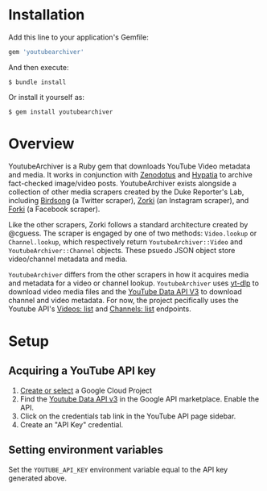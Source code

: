 # Installation

Add this line to your application's Gemfile:

```ruby
gem 'youtubearchiver'
```

And then execute:

    $ bundle install

Or install it yourself as:

    $ gem install youtubearchiver

# Overview

YoutubeArchiver is a Ruby gem that downloads YouTube Video metadata and media. It works in conjunction with [Zenodotus](https://github.com/TechAndCheck/zenodotus) and [Hypatia](https://github.com/TechAndCheck/hypatia) to archive fact-checked image/video posts. YoutubeArchiver exists alongside a collection of other media scrapers created by the Duke Reporter's Lab, including [Birdsong](https://github.com/cguess/birdsong/) (a Twitter scraper), [Zorki](https://github.com/cguess/zorki) (an Instagram scraper), and [Forki](https://github.com/TechAndCheck/forki) (a Facebook scraper). 

Like the other scrapers, Zorki follows a standard architecture created by @cguess. The scraper is engaged by one of two methods: `Video.lookup` or `Channel.lookup`, which respectively return `YoutubeArchiver::Video` and `YoutubeArchiver::Channel` objects. These psuedo JSON object store video/channel metadata and media. 

`YoutubeArchiver` differs from the other scrapers in how it acquires  media and metadata for a video or channel lookup. `YoutubeArchiver` uses [yt-dlp](https://github.com/yt-dlp/yt-dlp) to download video media files and the [YouTube Data API V3](https://developers.google.com/youtube/v3) to download channel and video metadata. For now, the project pecifically uses the Youtube API's [Videos: list](https://developers.google.com/youtube/v3/docs/videos/list) and [Channels: list](https://developers.google.com/youtube/v3/docs/channels/list) endpoints. 

# Setup

## Acquiring a YouTube API key

1. [Create or select](https://console.cloud.google.com/projectselector2/home/dashboard?authuser=0&supportedpurview=project&pli=1) a Google Cloud Project  
2. Find the [Youtube Data API v3](https://console.cloud.google.com/apis/api/youtube.googleapis.com/metrics?project=multi-scrobble-yt&authuser=0&supportedpurview=project) in the Google API marketplace. Enable the API. 
3. Click on the credentials tab link in the YouTube API page sidebar. 
4. Create an "API Key" credential. 

## Setting environment variables
Set the `YOUTUBE_API_KEY` environment variable equal to the API key generated above. 

